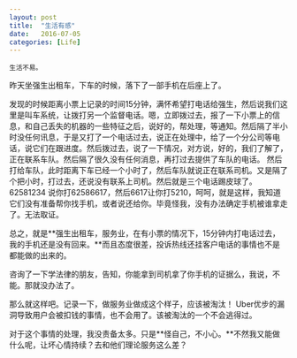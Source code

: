 ```yaml
---
layout: post
title:  "生活有感"
date:   2016-07-05 
categories: [Life]
---
```

	生活不易。

昨天坐强生出租车，下车的时候，落下了一部手机在后座上了。

发现的时候距离小票上记录的时间15分钟，满怀希望打电话给强生，然后说我们这里是叫车系统，让拨打另一个监督电话。嗯，立即拨过去，报了一下小票上的信息，和自己丢失的机器的一些特征之后，说好的，帮处理，等通知。然后隔了半小时没任何讯息，于是又打了一个电话过去，说正在处理中，给了一个分公司等电话，说它们在跟进度。然后拨过去，说了一下情况，对方说，好的，我们了解了，正在联系车队。然后隔了很久没有任何消息，再打过去提供了车队的电话。 然后打给车队，此时距离下车已经一个小时了，然后车队就说正在联系司机。又是隔了个把小时，打过去，还说没有联系上司机。然后就是三个电话踢皮球了。62581234 说你打62586617，然后6617让你打5210，呵呵，就是这样，我知道它们没有准备帮你找手机，或者说还给你。毕竟怪我，没有办法确定手机被谁拿走了。无法取证。

总之，就是**强生出租车，服务业，在有小票的情况下，15分钟内打电话过去，我的手机还是没有回来。**而且态度很差，投诉热线还挂客户电话的事情也不是都能做的出来的。

咨询了一下学法律的朋友，告知，你能拿到司机拿了你手机的证据么，我说，不能。那就没办法了。

那么就这样吧。记录一下，做服务业做成这个样子，应该被淘汰！  Uber优步的漏洞导致用户会被扣钱的事情，也不会用了。该被淘汰的一个不会逃得过。

对于这个事情的处理，我没责备太多。只是**怪自己，不小心。**不然我又能做什么呢，让坏心情持续？去和他们理论服务这么差？

	


 



